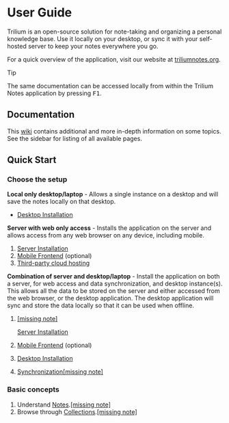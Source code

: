 # User Guide
Trilium is an open-source solution for note-taking and organizing a personal knowledge base. Use it locally on your desktop, or sync it with your self-hosted server to keep your notes everywhere you go.

For a quick overview of the application, visit our website at [triliumnotes.org](https://triliumnotes.org/).

> [!TIP]
> The same documentation can be accessed locally from within the Trilium Notes application by pressing <kbd>F1</kbd>.

## Documentation

This [wiki](https://github.com/zadam/trilium/wiki) contains additional and more in-depth information on some topics. See the sidebar for listing of all available pages.

## Quick Start

### Choose the setup

**Local only desktop/laptop** - Allows a single instance on a desktop and will save the notes locally on that desktop.

*   <a class="reference-link" href="User%20Guide/Installation%20%26%20Setup/Desktop%20Installation.md">Desktop Installation</a>

**Server with web only access** - Installs the application on the server and allows access from any web browser on any device, including mobile.

1.  <a class="reference-link" href="User%20Guide/Installation%20%26%20Setup/Server%20Installation.md">Server Installation</a>
2.  <a class="reference-link" href="User%20Guide/Installation%20%26%20Setup/Mobile%20Frontend.md">Mobile Frontend</a> (optional)
3.  <a class="reference-link" href="User%20Guide/Installation%20%26%20Setup/Server%20Installation/Third-party%20cloud%20hosting.md">Third-party cloud hosting</a>

**Combination of server and desktop/laptop** - Install the application on both a server, for web access and data synchronization, and desktop instance(s). This allows all the data to be stored on the server and either accessed from the web browser, or the desktop application. The desktop application will sync and store the data locally so that it can be used when offline.

1.  <a class="reference-link" href="/Server installation">[missing note]</a>
    
    <a class="reference-link" href="User%20Guide/Installation%20%26%20Setup/Server%20Installation.md">Server Installation</a>
2.  <a class="reference-link" href="User%20Guide/Installation%20%26%20Setup/Mobile%20Frontend.md">Mobile Frontend</a> (optional)
3.  <a class="reference-link" href="User%20Guide/Installation%20%26%20Setup/Desktop%20Installation.md">Desktop Installation</a>
4.  <a class="reference-link" href="User%20Guide/Installation%20%26%20Setup/Synchronization.md">Synchronization</a><a class="reference-link" href="/Synchronization">[missing note]</a>

### Basic concepts

1.  Understand <a class="reference-link" href="User%20Guide/Basic%20Concepts%20and%20Features/Notes.md">Notes</a>.<a class="reference-link" href="/Note">[missing note]</a>
2.  Browse through <a class="reference-link" href="User%20Guide/Note%20Types/Collections.md">Collections</a>.<a class="reference-link" href="/Screenshot tour">[missing note]</a>